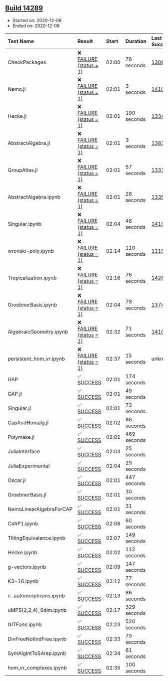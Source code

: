 ## [Build 14289](https://oscarci.mathematik.uni-kl.de/job/oscar/14289/)

* Started on: 2020-12-06
* Ended on: 2020-12-06

| Test Name    | Result | Start | Duration | Last Success | First Failure |
|:-------------|:-------|:------|:---------|:-------------|:--------------|
| CheckPackages | ❌ [FAILURE (status = 1)](https://oscarci.mathematik.uni-kl.de/job/oscar/14289/artifact/logs/build-14289/CheckPackages.log) | 02:00 | 76 seconds | [13085](https://oscarci.mathematik.uni-kl.de/job/oscar/13085/) | [13086](https://oscarci.mathematik.uni-kl.de/job/oscar/13086/) |
| Nemo.jl | ❌ [FAILURE (status = 1)](https://oscarci.mathematik.uni-kl.de/job/oscar/14289/artifact/logs/build-14289/Nemo.jl.log) | 02:01 | 3 seconds | [14101](https://oscarci.mathematik.uni-kl.de/job/oscar/14101/) | [14102](https://oscarci.mathematik.uni-kl.de/job/oscar/14102/) |
| Hecke.jl | ❌ [FAILURE (status = 1)](https://oscarci.mathematik.uni-kl.de/job/oscar/14289/artifact/logs/build-14289/Hecke.jl.log) | 02:01 | 190 seconds | [13341](https://oscarci.mathematik.uni-kl.de/job/oscar/13341/) | [13342](https://oscarci.mathematik.uni-kl.de/job/oscar/13342/) |
| AbstractAlgebra.jl | ❌ [FAILURE (status = 1)](https://oscarci.mathematik.uni-kl.de/job/oscar/14289/artifact/logs/build-14289/AbstractAlgebra.jl.log) | 02:01 | 3 seconds | [13837](https://oscarci.mathematik.uni-kl.de/job/oscar/13837/) | [13838](https://oscarci.mathematik.uni-kl.de/job/oscar/13838/) |
| GroupAtlas.jl | ❌ [FAILURE (status = 1)](https://oscarci.mathematik.uni-kl.de/job/oscar/14289/artifact/logs/build-14289/GroupAtlas.jl.log) | 02:01 | 57 seconds | [13311](https://oscarci.mathematik.uni-kl.de/job/oscar/13311/) | [13312](https://oscarci.mathematik.uni-kl.de/job/oscar/13312/) |
| AbstractAlgebra.ipynb | ❌ [FAILURE (status = 1)](https://oscarci.mathematik.uni-kl.de/job/oscar/14289/artifact/logs/build-14289/AbstractAlgebra.ipynb.log) | 02:01 | 28 seconds | [13355](https://oscarci.mathematik.uni-kl.de/job/oscar/13355/) | [13356](https://oscarci.mathematik.uni-kl.de/job/oscar/13356/) |
| Singular.ipynb | ❌ [FAILURE (status = 1)](https://oscarci.mathematik.uni-kl.de/job/oscar/14289/artifact/logs/build-14289/Singular.ipynb.log) | 02:04 | 48 seconds | [14101](https://oscarci.mathematik.uni-kl.de/job/oscar/14101/) | [14102](https://oscarci.mathematik.uni-kl.de/job/oscar/14102/) |
| wronski-poly.ipynb | ❌ [FAILURE (status = 1)](https://oscarci.mathematik.uni-kl.de/job/oscar/14289/artifact/logs/build-14289/wronski-poly.ipynb.log) | 02:14 | 110 seconds | [11192](https://oscarci.mathematik.uni-kl.de/job/oscar/11192/) | [11193](https://oscarci.mathematik.uni-kl.de/job/oscar/11193/) |
| Tropicalization.ipynb | ❌ [FAILURE (status = 1)](https://oscarci.mathematik.uni-kl.de/job/oscar/14289/artifact/logs/build-14289/Tropicalization.ipynb.log) | 02:16 | 76 seconds | [14288](https://oscarci.mathematik.uni-kl.de/job/oscar/14288/) | [14289](https://oscarci.mathematik.uni-kl.de/job/oscar/14289/) |
| GroebnerBasis.ipynb | ❌ [FAILURE (status = 1)](https://oscarci.mathematik.uni-kl.de/job/oscar/14289/artifact/logs/build-14289/GroebnerBasis.ipynb.log) | 02:04 | 78 seconds | [13748](https://oscarci.mathematik.uni-kl.de/job/oscar/13748/) | [13749](https://oscarci.mathematik.uni-kl.de/job/oscar/13749/) |
| AlgebraicGeometry.ipynb | ❌ [FAILURE (status = 1)](https://oscarci.mathematik.uni-kl.de/job/oscar/14289/artifact/logs/build-14289/AlgebraicGeometry.ipynb.log) | 02:32 | 71 seconds | [14101](https://oscarci.mathematik.uni-kl.de/job/oscar/14101/) | [14102](https://oscarci.mathematik.uni-kl.de/job/oscar/14102/) |
| persistent_hom_vr.ipynb | ❌ [FAILURE (status = 1)](https://oscarci.mathematik.uni-kl.de/job/oscar/14289/artifact/logs/build-14289/persistent_hom_vr.ipynb.log) | 02:37 | 15 seconds | unknown | unknown |
| GAP | ✅ [SUCCESS](https://oscarci.mathematik.uni-kl.de/job/oscar/14289/artifact/logs/build-14289/GAP.log) | 02:01 | 174 seconds |  |  |
| GAP.jl | ✅ [SUCCESS](https://oscarci.mathematik.uni-kl.de/job/oscar/14289/artifact/logs/build-14289/GAP.jl.log) | 02:01 | 49 seconds |  |  |
| Singular.jl | ✅ [SUCCESS](https://oscarci.mathematik.uni-kl.de/job/oscar/14289/artifact/logs/build-14289/Singular.jl.log) | 02:01 | 73 seconds |  |  |
| CapAndHomalg.jl | ✅ [SUCCESS](https://oscarci.mathematik.uni-kl.de/job/oscar/14289/artifact/logs/build-14289/CapAndHomalg.jl.log) | 02:02 | 86 seconds |  |  |
| Polymake.jl | ✅ [SUCCESS](https://oscarci.mathematik.uni-kl.de/job/oscar/14289/artifact/logs/build-14289/Polymake.jl.log) | 02:01 | 469 seconds |  |  |
| JuliaInterface | ✅ [SUCCESS](https://oscarci.mathematik.uni-kl.de/job/oscar/14289/artifact/logs/build-14289/JuliaInterface.log) | 02:03 | 25 seconds |  |  |
| JuliaExperimental | ✅ [SUCCESS](https://oscarci.mathematik.uni-kl.de/job/oscar/14289/artifact/logs/build-14289/JuliaExperimental.log) | 02:04 | 29 seconds |  |  |
| Oscar.jl | ✅ [SUCCESS](https://oscarci.mathematik.uni-kl.de/job/oscar/14289/artifact/logs/build-14289/Oscar.jl.log) | 02:01 | 447 seconds |  |  |
| GroebnerBasis.jl | ✅ [SUCCESS](https://oscarci.mathematik.uni-kl.de/job/oscar/14289/artifact/logs/build-14289/GroebnerBasis.jl.log) | 02:01 | 30 seconds |  |  |
| NemoLinearAlgebraForCAP | ✅ [SUCCESS](https://oscarci.mathematik.uni-kl.de/job/oscar/14289/artifact/logs/build-14289/NemoLinearAlgebraForCAP.log) | 02:01 | 31 seconds |  |  |
| CohP1.ipynb | ✅ [SUCCESS](https://oscarci.mathematik.uni-kl.de/job/oscar/14289/artifact/logs/build-14289/CohP1.ipynb.log) | 02:06 | 60 seconds |  |  |
| TiltingEquivalence.ipynb | ✅ [SUCCESS](https://oscarci.mathematik.uni-kl.de/job/oscar/14289/artifact/logs/build-14289/TiltingEquivalence.ipynb.log) | 02:07 | 149 seconds |  |  |
| Hecke.ipynb | ✅ [SUCCESS](https://oscarci.mathematik.uni-kl.de/job/oscar/14289/artifact/logs/build-14289/Hecke.ipynb.log) | 02:02 | 112 seconds |  |  |
| g-vectors.ipynb | ✅ [SUCCESS](https://oscarci.mathematik.uni-kl.de/job/oscar/14289/artifact/logs/build-14289/g-vectors.ipynb.log) | 02:09 | 147 seconds |  |  |
| K3-16.ipynb | ✅ [SUCCESS](https://oscarci.mathematik.uni-kl.de/job/oscar/14289/artifact/logs/build-14289/K3-16.ipynb.log) | 02:12 | 77 seconds |  |  |
| c-automorphisms.ipynb | ✅ [SUCCESS](https://oscarci.mathematik.uni-kl.de/job/oscar/14289/artifact/logs/build-14289/c-automorphisms.ipynb.log) | 02:13 | 86 seconds |  |  |
| uMPS(2,2,4)_0dim.ipynb | ✅ [SUCCESS](https://oscarci.mathematik.uni-kl.de/job/oscar/14289/artifact/logs/build-14289/uMPS-2-2-4-_0dim.ipynb.log) | 02:17 | 329 seconds |  |  |
| GITFans.ipynb | ✅ [SUCCESS](https://oscarci.mathematik.uni-kl.de/job/oscar/14289/artifact/logs/build-14289/GITFans.ipynb.log) | 02:23 | 520 seconds |  |  |
| DivFreeNotIndFree.ipynb | ✅ [SUCCESS](https://oscarci.mathematik.uni-kl.de/job/oscar/14289/artifact/logs/build-14289/DivFreeNotIndFree.ipynb.log) | 02:33 | 79 seconds |  |  |
| SymAlgIntToS4rep.ipynb | ✅ [SUCCESS](https://oscarci.mathematik.uni-kl.de/job/oscar/14289/artifact/logs/build-14289/SymAlgIntToS4rep.ipynb.log) | 02:34 | 61 seconds |  |  |
| hom_vr_complexes.ipynb | ✅ [SUCCESS](https://oscarci.mathematik.uni-kl.de/job/oscar/14289/artifact/logs/build-14289/hom_vr_complexes.ipynb.log) | 02:35 | 100 seconds |  |  |
